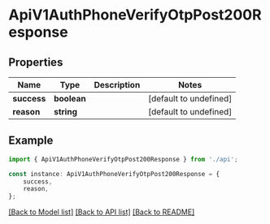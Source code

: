 # ApiV1AuthPhoneVerifyOtpPost200Response


## Properties

Name | Type | Description | Notes
------------ | ------------- | ------------- | -------------
**success** | **boolean** |  | [default to undefined]
**reason** | **string** |  | [default to undefined]

## Example

```typescript
import { ApiV1AuthPhoneVerifyOtpPost200Response } from './api';

const instance: ApiV1AuthPhoneVerifyOtpPost200Response = {
    success,
    reason,
};
```

[[Back to Model list]](../README.md#documentation-for-models) [[Back to API list]](../README.md#documentation-for-api-endpoints) [[Back to README]](../README.md)

